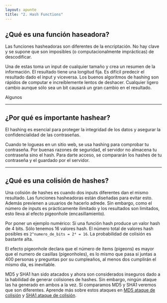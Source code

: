 ```yaml
---
layout: apunte
title: "2. Hash Functions"
---
```


<h2>¿Qué es una función haseadora?</h2>
Las funciones hasheadoras son diferentes de la encriptación. No hay clave y se supone que son imposibles (o computacionalmente imprácticas) de descodificar.

Una de estas toma un input de cualquier tamaño y crea un resumen de la información. El resultado tiene una longitud fija. Es difícil predecir el resultado dado el input y viceversa. Los buenos algoritmos de hashing son rápidos de computar e increíblemente lentos de deshacer. Cualquier ligero cambio aunque sólo sea un bit causará un gran cambio en el resultado.

Algunos 

-----------------
<h2>¿Por qué es importante hashear?</h2>
El hashing es esencial para proteger la integridad de los datos y asegurar la confidencialidad de las contraseñas.

Cuando te logueas en un sitio web, se usa hashing para comprobar tu contraseña. Por buenas razones de seguridad, el servidor no almacena tu contraseña sino el hash. Para darte acceso, se compararán los hashes de tu contraseña y el guardado por el servidor.

-----------------
<h2>¿Qué es una colisión de hashes?</h2>
Una colisión de hashes es cuando dos inputs diferentes dan el mismo resultado. Las funciones hasheadoras están diseñadas para evitar esto. Además previenen a usuarios de hacerlo adrede. Sin embargo, como el número de inputs es prácticamente ilimitado y los resultados son limitados, esto lleva al efecto pigeonhole (encasillamiento).

Por poner un ejemplo numérico: Si una función hash produce un valor hash de 4 bits. Sólo tenemos 16 valores hash. El número total de valores hash posibles es `2^numero_de_bits = 2⁴ = 16`. La probabilidad de colisión es bastante alta.

El efecto pigeonhole declara que el número de ítems (pigeons) es mayor que el numero de casillas (pigeonholes), es lo mismo que pasa si juntas a 400 personas y preguntas por su cumpleaños, al menos dos cumplirán el mismo día, es inevitable.

MD5 y SHA1 han sido atacados y ahora son considerados inseguros dado a la habilidad de generar colisiones de hashes. Sin embargo, ningún ataque las ha generado en ambos a la vez. Si comparamos MD5 y SHA1 veremos que son diferentes. Aprende más sobre estos ataques en [MD5 ataque de colisión](https://www.mscs.dal.ca/~selinger/md5collision/) y [SHA1 ataque de colisión](https://shattered.io/).